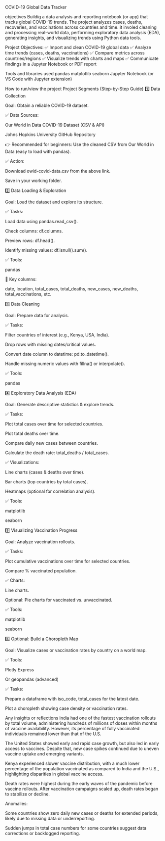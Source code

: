 COVID-19 Global Data Tracker

objectives
Buildig a data analysis and reporting notebook (or app) that tracks global COVID-19 trends. The project analyzes cases, deaths, recoveries, and vaccinations across countries and time. it involed cleaning and processing real-world data, performing exploratory data analysis (EDA), generating insights, and visualizing trends using Python data tools.

 Project Objectives:
✅ Import and clean COVID-19 global data
✅ Analyze time trends (cases, deaths, vaccinations)
✅ Compare metrics across countries/regions
✅ Visualize trends with charts and maps
✅ Communicate findings in a Jupyter Notebook or PDF report 

 Tools and libraries used
pandas
matplotlib
seaborn
Jupyter Notebook (or VS Code with Jupyter extension) 


How to run/view the project
Project Segments (Step-by-Step Guide)
1️⃣ Data Collection

Goal: Obtain a reliable COVID-19 dataset.

✅ Data Sources:

Our World in Data COVID-19 Dataset (CSV & API)

Johns Hopkins University GitHub Repository

👉 Recommended for beginners: Use the cleaned CSV from Our World in Data (easy to load with pandas).

✅ Action:

Download owid-covid-data.csv from the above link.

Save in your working folder.


2️⃣ Data Loading & Exploration

Goal: Load the dataset and explore its structure.

✅ Tasks:

Load data using pandas.read_csv().

Check columns: df.columns.

Preview rows: df.head().

Identify missing values: df.isnull().sum().

✅ Tools:

pandas

📌 Key columns:

date, location, total_cases, total_deaths, new_cases, new_deaths, total_vaccinations, etc.


3️⃣ Data Cleaning

Goal: Prepare data for analysis.

✅ Tasks:

Filter countries of interest (e.g., Kenya, USA, India).

Drop rows with missing dates/critical values.

Convert date column to datetime: pd.to_datetime().

Handle missing numeric values with fillna() or interpolate().

✅ Tools:

pandas

4️⃣ Exploratory Data Analysis (EDA)

Goal: Generate descriptive statistics & explore trends.

✅ Tasks:

Plot total cases over time for selected countries.

Plot total deaths over time.

Compare daily new cases between countries.

Calculate the death rate: total_deaths / total_cases.

✅ Visualizations:

Line charts (cases & deaths over time).

Bar charts (top countries by total cases).

Heatmaps (optional for correlation analysis).

✅ Tools:

matplotlib

seaborn

5️⃣ Visualizing Vaccination Progress

Goal: Analyze vaccination rollouts.

✅ Tasks:

Plot cumulative vaccinations over time for selected countries.

Compare % vaccinated population.

✅ Charts:

Line charts.

Optional: Pie charts for vaccinated vs. unvaccinated.

✅ Tools:

matplotlib

seaborn

6️⃣ Optional: Build a Choropleth Map

Goal: Visualize cases or vaccination rates by country on a world map.

✅ Tools:

Plotly Express

Or geopandas (advanced)

✅ Tasks:

Prepare a dataframe with iso_code, total_cases for the latest date.

Plot a choropleth showing case density or vaccination rates.


Any insights or reflections
India had one of the fastest vaccination rollouts by total volume, administering hundreds of millions of doses within months of vaccine availability. However, its percentage of fully vaccinated individuals remained lower than that of the U.S.

The United States showed early and rapid case growth, but also led in early access to vaccines. Despite that, new case spikes continued due to uneven vaccine uptake and emerging variants.

Kenya experienced slower vaccine distribution, with a much lower percentage of the population vaccinated as compared to India and the U.S., highlighting disparities in global vaccine access.

Death rates were highest during the early waves of the pandemic before vaccine rollouts. After vaccination campaigns scaled up, death rates began to stabilize or decline.

Anomalies:

Some countries show zero daily new cases or deaths for extended periods, likely due to missing data or underreporting.

Sudden jumps in total case numbers for some countries suggest data corrections or backlogged reporting.

